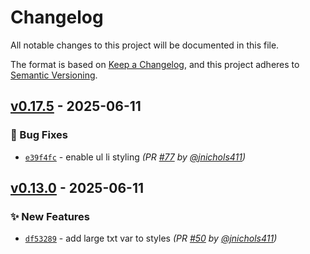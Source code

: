 # Changelog
All notable changes to this project will be documented in this file.

The format is based on [Keep a Changelog](https://keepachangelog.com/en/1.0.0/),
and this project adheres to [Semantic Versioning](https://semver.org/spec/v2.0.0.html).

## [v0.17.5] - 2025-06-11
### :bug: Bug Fixes
- [`e39f4fc`](https://github.com/jnichols411/devops-mock/commit/e39f4fc8e82ca83b98c2caf5abbfc20074d228d7) - enable ul li styling *(PR [#77](https://github.com/jnichols411/devops-mock/pull/77) by [@jnichols411](https://github.com/jnichols411))*


## [v0.13.0] - 2025-06-11
### :sparkles: New Features
- [`df53289`](https://github.com/jnichols411/devops-mock/commit/df532890bfd81a0866e5b4c3591bca5316541507) - add large txt var to styles *(PR [#50](https://github.com/jnichols411/devops-mock/pull/50) by [@jnichols411](https://github.com/jnichols411))*

[v0.13.0]: https://github.com/jnichols411/devops-mock/compare/v0.12.0...v0.13.0
[v0.17.5]: https://github.com/jnichols411/devops-mock/compare/v0.17.4...v0.17.5
